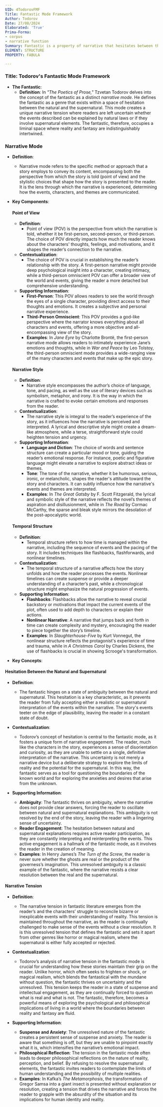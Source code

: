 ```yaml
---
UID: 4TodorovFMF
Title: Fantastic Mode Framework
Author: Todorov
Date: 27/08/2024
Elaborated: 'True'
Prima-Forma:
- corpus
- narrative function
Summary: Fantastic is a property of narrative that hesitates between the natural and supernatural. Fantastic creates narrative tension thru the uncertainty of events being explained by natural law or supernatural elements.
ELEMENT: STRUCTURE
PROPERTY: FABULA

---
```

### Title: **Todorov's Fantastic Mode Framework**

- **The Fantastic**:
  - **Definition**: In *"The Poetics of Prose,"* Tzvetan Todorov delves into the concept of the fantastic as a distinct *narrative mode*. He defines the fantastic as a genre that exists within a space of hesitation between the natural and the supernatural. This mode creates a unique narrative tension where readers are left uncertain whether the events described can be explained by natural laws or if they involve supernatural elements. The fantastic, therefore, occupies a liminal space where reality and fantasy are indistinguishably intertwined.

### **Narrative Mode**

- **Definition**:
  - Narrative mode refers to the specific method or approach that a story employs to convey its content, encompassing both the perspective from which the story is told (point of view) and the stylistic choices that shape how the story is presented to the reader. It is the lens through which the narrative is experienced, determining how the events, characters, and themes are communicated.

- **Key Components**:

  #### **Point of View**
  - **Definition**:
    - Point of view (POV) is the perspective from which the narrative is told, whether it be first-person, second-person, or third-person. The choice of POV directly impacts how much the reader knows about the characters' thoughts, feelings, and motivations, and it shapes the reader’s connection to the narrative.
  - **Contextualization**:
    - The choice of POV is crucial in establishing the reader’s relationship with the story. A first-person narrative might provide deep psychological insight into a character, creating intimacy, while a third-person omniscient POV can offer a broader view of the world and events, giving the reader a more detached but comprehensive understanding.
  - **Supporting Information**:
    - **First-Person**: This POV allows readers to see the world through the eyes of a single character, providing direct access to their thoughts and emotions. It creates a subjective and personal narrative experience.
    - **Third-Person Omniscient**: This POV provides a god-like perspective where the narrator knows everything about all characters and events, offering a more objective and all-encompassing view of the story.
    - **Examples**: In *Jane Eyre* by Charlotte Brontë, the first-person narrative mode allows readers to intimately experience Jane’s emotions and thoughts, while in *War and Peace* by Leo Tolstoy, the third-person omniscient mode provides a wide-ranging view of the many characters and events that make up the epic story.

  #### **Narrative Style**
  - **Definition**:
    - Narrative style encompasses the author’s choice of language, tone, and pacing, as well as the use of literary devices such as symbolism, metaphor, and irony. It is the way in which the narrative is crafted to evoke certain emotions and responses from the reader.
  - **Contextualization**:
    - The narrative style is integral to the reader’s experience of the story, as it influences how the narrative is perceived and interpreted. A lyrical and descriptive style might create a dream-like atmosphere, while a terse, straightforward style could heighten tension and urgency.
  - **Supporting Information**:
    - **Language and Diction**: The choice of words and sentence structure can create a particular mood or tone, guiding the reader’s emotional response. For instance, poetic and figurative language might elevate a narrative to explore abstract ideas or themes.
    - **Tone**: The tone of the narrative, whether it be humorous, serious, ironic, or melancholic, shapes the reader's attitude toward the story and characters. It can subtly influence how the narrative's events and themes are interpreted.
    - **Examples**: In *The Great Gatsby* by F. Scott Fitzgerald, the lyrical and symbolic style of the narrative reflects the novel’s themes of aspiration and disillusionment, while in *The Road* by Cormac McCarthy, the sparse and bleak style mirrors the desolation of the post-apocalyptic world.

  #### **Temporal Structure**
  - **Definition**:
    - Temporal structure refers to how time is managed within the narrative, including the sequence of events and the pacing of the story. It includes techniques like flashbacks, flashforwards, and nonlinear timelines.
  - **Contextualization**:
    - The temporal structure of a narrative affects how the story unfolds and how the reader processes the events. Nonlinear timelines can create suspense or provide a deeper understanding of a character’s past, while a chronological structure might emphasize the natural progression of events.
  - **Supporting Information**:
    - **Flashbacks**: Flashbacks allow the narrative to reveal crucial backstory or motivations that impact the current events of the plot, often used to add depth to characters or explain their actions.
    - **Nonlinear Narrative**: A narrative that jumps back and forth in time can create complexity and mystery, encouraging the reader to piece together the story’s timeline.
    - **Examples**: In *Slaughterhouse-Five* by Kurt Vonnegut, the nonlinear structure reflects the protagonist's experience of time and trauma, while in *A Christmas Carol* by Charles Dickens, the use of flashbacks is crucial in showing Scrooge's transformation.





- **Key Concepts**:

#### **Hesitation Between the Natural and Supernatural**

- **Definition**:
  - The fantastic hinges on a state of ambiguity between the natural and supernatural. This hesitation is a key characteristic, as it prevents the reader from fully accepting either a realistic or supernatural interpretation of the events within the narrative. The story's events teeter on the edge of plausibility, leaving the reader in a constant state of doubt.

- **Contextualization**:
  - Todorov’s concept of hesitation is central to the fantastic mode, as it fosters a unique form of narrative engagement. The reader, much like the characters in the story, experiences a sense of disorientation and curiosity, as they are unable to settle on a single, definitive interpretation of the narrative. This uncertainty is not merely a narrative device but a deliberate strategy to explore the limits of reality and the potential for the supernatural. In this way, the fantastic serves as a tool for questioning the boundaries of the known world and for exploring the anxieties and desires that arise from the unknown.

- **Supporting Information**:
  - **Ambiguity**: The fantastic thrives on ambiguity, where the narrative does not provide clear answers, forcing the reader to oscillate between natural and supernatural explanations. This ambiguity is not resolved by the end of the story, leaving the reader with a lingering sense of uncertainty.
  - **Reader Engagement**: The hesitation between natural and supernatural explanations requires active reader participation, as they are constantly interpreting and reinterpreting the events. This active engagement is a hallmark of the fantastic mode, as it involves the reader in the creation of meaning.
  - **Examples**: In Henry James’s *The Turn of the Screw*, the reader is never sure whether the ghosts are real or the product of the governess’s imagination. This unresolved ambiguity is a classic example of the fantastic, where the narrative resists a clear resolution between the real and the supernatural.

#### **Narrative Tension**

- **Definition**:
  - The narrative tension in fantastic literature emerges from the reader’s and the characters’ struggle to reconcile bizarre or inexplicable events with their understanding of reality. This tension is maintained throughout the narrative, as the reader is continually challenged to make sense of the events without a clear resolution. It is this unresolved tension that defines the fantastic and sets it apart from other genres like horror or magical realism, where the supernatural is either fully accepted or rejected.

- **Contextualization**:
  - Todorov’s analysis of narrative tension in the fantastic mode is crucial for understanding how these stories maintain their grip on the reader. Unlike horror, which often seeks to frighten or shock, or magical realism, which blends the fantastical with the mundane without question, the fantastic thrives on uncertainty and the unresolved. This tension keeps the reader in a state of suspense and intellectual engagement, as they are continually forced to question what is real and what is not. The fantastic, therefore, becomes a powerful means of exploring the psychological and philosophical implications of living in a world where the boundaries between reality and fantasy are fluid.

- **Supporting Information**:
  - **Suspense and Anxiety**: The unresolved nature of the fantastic creates a persistent sense of suspense and anxiety. The reader is aware that something is off, but they are unable to pinpoint exactly what it is, which intensifies the narrative’s emotional impact.
  - **Philosophical Reflection**: The tension in the fantastic mode often leads to deeper philosophical reflections on the nature of reality, perception, and belief. By refusing to resolve the supernatural elements, the fantastic invites readers to contemplate the limits of human understanding and the possibility of multiple realities.
  - **Examples**: In Kafka’s *The Metamorphosis*, the transformation of Gregor Samsa into a giant insect is presented without explanation or resolution, creating a tension that drives the narrative and forces the reader to grapple with the absurdity of the situation and its implications for human identity and reality.